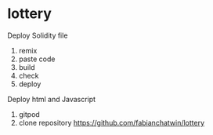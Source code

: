 # lottery


Deploy Solidity file 
1. remix
2. paste code
3. build
4. check
5. deploy

Deploy html and Javascript
1. gitpod
2. clone repository https://github.com/fabianchatwin/lottery
